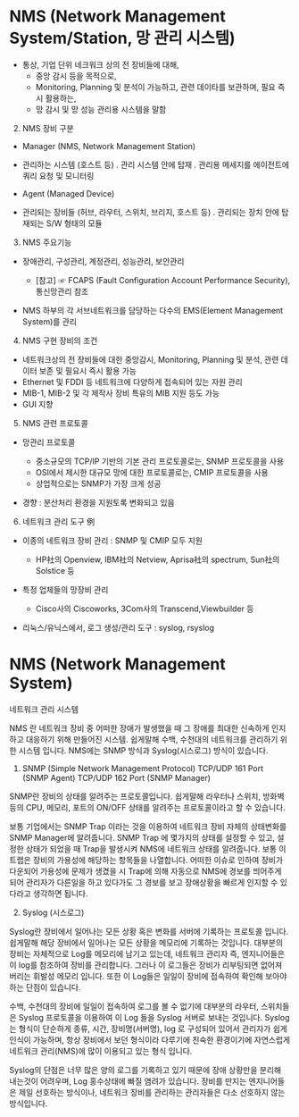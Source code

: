 # NMS (Network Management System/Station, 망 관리 시스템)

* 통상, 기업 단위 네크워크 상의 전 장비들에 대해,
   - 중앙 감시 등을 목적으로,
   - Monitoring, Planning 및 분석이 가능하고, 관련 데이타를 보관하며, 필요 즉시 활용하는,
   - 망 감시 및 망 성능 관리용 시스템을 말함


2. NMS 장비 구분

* Manager (NMS, Network Management Station)
- 관리하는 시스템 (호스트 등)
   . 관리 시스템 안에 탑재
   . 관리용 메세지를 에이전트에 쿼리 요청 및 모니터링

* Agent (Managed Device)
- 관리되는 장비들 (허브, 라우터, 스위치, 브리지, 호스트 등)
   . 관리되는 장치 안에 탑재되는 S/W 형태의 모듈

     


3. NMS 주요기능  

* 장애관리, 구성관리, 계정관리, 성능관리, 보안관리
   - [참고] ☞  FCAPS (Fault Configuration Account Performance Security), 통신망관리  참조

* NMS 하부의 각 서브네트워크를 담당하는 다수의 EMS(Element Management System)를 관리


4. NMS 구현 장비의 조건

* 네트워크상의 전 장비들에 대한 중앙감시, Monitoring, Planning 및 분석, 관련 데이터 보존 및 필요시 즉시 활용 가능
* Ethernet 및 FDDI 등 네트워크에 다양하게 접속되어 있는 자원 관리
* MIB-1, MIB-2 및 각 제작사 장비 특유의 MIB 지원 등도 가능
* GUI 지향


5. NMS 관련 프로토콜

* 망관리 프로토콜
   - 중소규모의 TCP/IP 기반의 기본 관리 프로토콜로는, SNMP 프로토콜을 사용
   - OSI에서 제시한 대규모 망에 대한 프로토콜로는, CMIP 프로토콜을 사용
   * 상업적으로는 SNMP가 가장 크게 성공

* 경향 : 분산처리 환경을 지원토록 변화되고 있음


6. 네트워크 관리 도구 例

* 이종의 네트워크 장비 관리  :  SNMP 및 CMIP 모두 지원
   - HP社의 Openview, IBM社의 Netview, Aprisa社의 spectrum, Sun社의 Solstice 등

* 특정 업체들의 망장비 관리 
   - Cisco사의 Ciscoworks, 3Com사의 Transcend,Viewbuilder 등

* 리눅스/유닉스에서, 로그 생성/관리 도구 : syslog, rsyslog
  



# NMS (Network Management System)
네트워크 관리 시스템

NMS 란 네트워크 장비 중 어떠한 장애가 발생했을 때 그 장애를 최대한 신속하게 인지하고 대응하기 위해 만들어진 시스템.
쉽게말해 수백, 수천대의 네트워크를 관리하기 위한 시스템 입니다.
NMS에는 SNMP 방식과 Syslog(시스로그) 방식이 있습니다.

1. SNMP
(Simple Network Management Protocol)
TCP/UDP 161 Port (SNMP Agent)
TCP/UDP 162 Port (SNMP Manager)

SNMP란 장비의 상태를 알려주는 프로토콜입니다.
쉽게말해 라우터나 스위치, 방화벽 등의 CPU, 메모리, 포트의 ON/OFF 상태를 알려주는 프로토콜이라고 할 수 있습니다.

보통 기업에서는 SNMP Trap 이라는 것을 이용하여 네트워크 장비 자체의 상태변화를 SNMP Manager에 알려줍니다.
SNMP Trap 에 몇가지의 상태를 설정할 수 있고, 설정한 상태가 되었을 때 Trap을 발생시켜 NMS에 네트워크 상태를 알려줍니다.
보통 이 트랩은 장비의 가용성에 해당하는 항목들을 나열합니다.
어떠한 이슈로 인하여 장비가 다운되어 가용성에 문제가 생겼을 시 Trap에 의해 자동으로 NMS에 경보를 띄어주게 되어 관리자가
다른일을 하고 있다가도 그 경보를 보고 장애상황을 빠르게 인지할 수 있다라고 생각하면 됩니다.

2. Syslog (시스로그)

Syslog란 장비에서 일어나는 모든 상황 혹은 변화를 서버에 기록하는 프로토콜 입니다.
쉽게말해 해당 장비에서 일어나는 모든 상황을 메모리에 기록하는 것입니다.
대부분의 장비는 자체적으로 Log를 메모리에 남기고 있는데, 네트워크 관리자 즉, 엔지니어들은 이 log를 참조하여 장비를 관리합니다.
그러나 이 로그들은 장비가 리부팅되면 없어져 버리는 휘발성 메모리 입니다.
또한 이 Log들은 일일이 장비에 접속하여 확인해 보아야 하는 단점이 있습니다.

수백, 수천대의 장비에 일일이 접속하여 로그를 볼 수 없기에
대부분의 라우터, 스위치들은 Syslog 프로토콜을 이용하여 이 Log 들을 Syslog 서버로 보내는 것입니다.
Syslog는 형식이 단순하게 종류, 시간, 장비명(서버명), log 로 구성되어 있어서 관리자가 쉽게 인식이 가능하며,
항상 장비에서 보던 형식이라 다루기에 친숙한 환경이기에 자연스럽게 네트워크 관리(NMS)에 많이 이용되고 있는 형식 입니다.

Syslog의 단점은 너무 많은 양의 로그를 기록하고 있기 때문에 장애 상황만을 분리해 내는것이 어려우며, Log 홍수상태에 빠질 염려가 있습니다.
장비를 만지는 엔지니어들은 제일 선호하는 방식이나, 네트워크 장비를 관리하는 관리자들은 다소 선호하지 않는 방식입니다.
